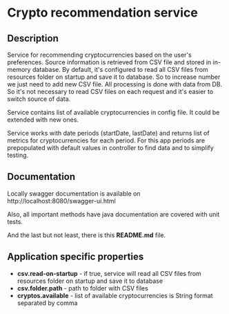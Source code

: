 # Crypto recommendation service
## Description
Service for recommending cryptocurrencies based on the user's preferences.
Source information is retrieved from CSV file and stored in in-memory database. By default, it's configured to read all CSV files from resources
folder on startup and save it to database. So to increase number we just need to add new CSV file. All processing is done with data from DB. 
So it's not necessary to read CSV files on each request and it's easier to switch source of data.

Service contains list of available cryptocurrencies in config file. It could be extended with new ones.

Service works with date periods (startDate, lastDate) and returns list of metrics for cryptocurrencies for each period.
For this app periods are prepopulated with default values in controller to find data and to simplify testing.

## Documentation
Locally swagger documentation is available on http://localhost:8080/swagger-ui.html

Also, all important methods have java documentation are covered with unit tests.

And the last but not least, there is this **README.md** file.

## Application specific properties
* **csv.read-on-startup** - if true, service will read all CSV files from resources folder on startup and save it to database
* **csv.folder.path** - path to folder with CSV files
* **cryptos.available** - list of available cryptocurrencies is String format separated by comma